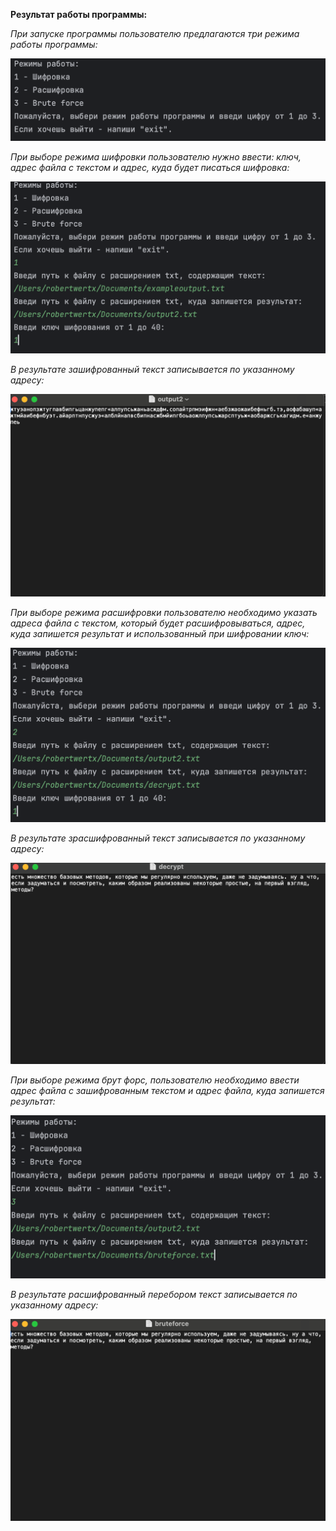 **Результат работы программы:**

*При запуске программы пользователю предлагаются три режима работы программы:* 

![img_1.png](img_1.png)

*При выборе режима шифровки пользователю нужно ввести: ключ, адрес файла с текстом и адрес, куда будет писаться шифровка:*

![img_2.png](img_2.png)

*В результате зашифрованный текст записывается по указанному адресу:* 

![img_3.png](img_3.png)

*При выборе режима расшифровки пользователю необходимо указать адреса файла с текстом, который будет расшифровываться, адрес, куда запишется результат и использованный при шифровании ключ:*

![img_4.png](img_4.png)

*В результате зрасшифрованный текст записывается по указанному адресу:*

![img_5.png](img_5.png)

*При выборе режима брут форс, пользователю необходимо ввести адрес файла с зашифрованным текстом и адрес файла, куда запишется результат:*

![img_6.png](img_6.png)

*В результате расшифрованный перебором текст записывается по указанному адресу:*

![img_7.png](img_7.png)